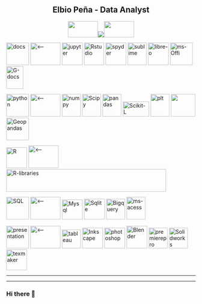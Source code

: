 <H2 align="center"> Elbio Peña - Data Analyst </H3>
<p align="center">
<img src="https://user-images.githubusercontent.com/110791809/201522585-06804049-f418-441a-a73a-847abc462f73.gif" width="80" height="43"><img src="https://user-images.githubusercontent.com/110791809/201525256-ebe32cf1-b1e0-4161-9611-53b853395c38.jpg"><img src="https://user-images.githubusercontent.com/110791809/201522585-06804049-f418-441a-a73a-847abc462f73.gif" width="80" height="43" >
</p>

<p>
  <img alt="docs" src="https://user-images.githubusercontent.com/110791809/201526502-18edea89-bfe7-4843-9089-58c1c268a256.png" width="60" height="60" >
  <img alt="<--" src="https://user-images.githubusercontent.com/110791809/202056244-49761759-68ed-4cb5-a925-21076212d254.jpg" width=80 height=60>
  <img alt="jupyter" src="https://user-images.githubusercontent.com/110791809/201928917-9f346895-3cbf-4c14-bad6-4aaac3ca6122.png" width=55 height=60>
  <img alt="Rstudio" src="https://user-images.githubusercontent.com/110791809/201929062-d01c4c35-24b0-4b64-b869-b586fb10e9f7.png" width=53 height=60>
  <img alt="spyder" src="https://user-images.githubusercontent.com/110791809/201931871-98a1837a-858c-476b-818e-b15812980c44.png" width=55 height=60>
  <img alt="sublime"src="https://user-images.githubusercontent.com/110791809/201934316-6d7fea8b-f92d-4e07-84eb-5f62a44d5061.png" width=50 height=60>
  <img alt="libre-o" src="https://user-images.githubusercontent.com/110791809/202013555-f3e6acce-962e-4e76-bb53-d93ab8b4d4e6.png" width=55 height=60>
  <img alt="ms-Offi" src="https://user-images.githubusercontent.com/110791809/202021108-689bb031-d84b-456f-bafc-4df545598459.png" width=60 height=60>
  <img alt="G-docs" src="https://user-images.githubusercontent.com/110791809/202031081-287dc0ac-3307-4bfe-87e4-e2c8654f75b3.png" width=45 height=60>
</p>
<p>
  <img alt="python" src="https://user-images.githubusercontent.com/110791809/201528672-70a4a688-015a-4591-9615-f1eb864837f9.jpg" width="60" height="60">
  <img alt="<--" src="https://user-images.githubusercontent.com/110791809/202056244-49761759-68ed-4cb5-a925-21076212d254.jpg" width=80 height=60>
  <img alt="numpy" src="https://user-images.githubusercontent.com/110791809/202039116-3f118ad8-332f-4252-940e-aa4e8509412d.png" width=50 height=60>
  <img alt="Scipy" src="https://user-images.githubusercontent.com/110791809/202037964-924fd406-456c-45fa-b191-26c486abdf72.jpg" width=50 height=60>
  <img alt="pandas" src="https://user-images.githubusercontent.com/110791809/202039797-8e4b398e-c508-4631-9f67-70bda7354c19.png" width=50 height=60>
  <img alt="Scikit-L" src="https://user-images.githubusercontent.com/110791809/202054116-2285628c-5001-4f61-99b9-c3ed0c61e749.png" width=70 height=40>
  <img alt="plt" src="https://user-images.githubusercontent.com/110791809/202041058-b746466c-efe7-45b8-8f84-2831d1e66f94.png" width=50 height=60>
  <img al="seaborn" src="https://user-images.githubusercontent.com/110791809/202046527-074d88e8-5745-4e58-9887-ae1ad40c1719.png" width=65 height=60>
  <img alt="Geopandas" src="https://user-images.githubusercontent.com/110791809/202053294-715820fb-1bd2-4268-8146-b04ecdb6cc6a.png" width=60 height=60>
</p>
<p>
  <img alt="R" src="https://user-images.githubusercontent.com/110791809/201529183-9d7b3951-0d92-42f9-9430-f1a9cda00b08.jpg" width="55" height="55">
  <img alt="<--" src="https://user-images.githubusercontent.com/110791809/202056244-49761759-68ed-4cb5-a925-21076212d254.jpg" width=80 height=60>
  <img alt="R-libraries" src="https://user-images.githubusercontent.com/110791809/202172555-9073f91f-ed88-4f99-b04d-3a9a13805e45.png" width=425 height=60>
</p>
<p>
  <img alt="SQL" src="https://user-images.githubusercontent.com/110791809/202178638-fa9d9b94-26ac-4a9a-8ae4-452c9b11fafa.png" width="60" height="60">
  <img alt="<--" src="https://user-images.githubusercontent.com/110791809/202056244-49761759-68ed-4cb5-a925-21076212d254.jpg" width=80 height=60>
  <img alt="Mysql" src="https://user-images.githubusercontent.com/110791809/202176175-5480fe6f-407c-4b5d-86f4-5bd71cec4543.png" width=55 height=53>
  <img alt="Sqlite" src="https://user-images.githubusercontent.com/110791809/202175610-5f5c5765-f0ac-4cbf-a6db-20164b34a7bb.png" width=55 height=55>
  <img alt="Bigquery" src="https://user-images.githubusercontent.com/110791809/202177357-ed78991c-41e4-44f7-969d-b49587860bb8.png" width=50 height=55>
  <img alt="ms-acess" src="" width=50 height=60>
</p>
<p>
  <img alt= "presentation" src="https://user-images.githubusercontent.com/110791809/202204264-68025708-8a2c-4464-84af-5ab6614fd362.png" width=60 height=60>
  <img alt="<--" src="https://user-images.githubusercontent.com/110791809/202056244-49761759-68ed-4cb5-a925-21076212d254.jpg" width=80 height=60>
  <img alt="tableau" src="https://user-images.githubusercontent.com/110791809/202204387-dff64b19-4dc0-48bd-b6ec-624a6d449e2e.png" width=50 height=50>
  <img alt="Inkscape" src="https://user-images.githubusercontent.com/110791809/202286452-cde5249f-398e-4f38-9931-c7467b01cf22.png" width=55 height=55>
  <img alt="photoshop" src="https://user-images.githubusercontent.com/110791809/202286501-638ddd5d-5ccf-43f5-bb3e-a4b681284df4.png" width=55 height=55>
  <img alt="Blender" src="https://user-images.githubusercontent.com/110791809/202286626-385c2f1f-e04b-47d7-8c45-059731050bd6.png" width=55 height=60>
  <img alt="premierepro" src="https://user-images.githubusercontent.com/110791809/202286686-0e41453c-bd5b-4b5c-9aa3-9d35753985f0.png" width=50 height=55>
  <img alt="Solidworks" src="https://user-images.githubusercontent.com/110791809/202288776-f9feb07d-75ac-4db0-865b-d80d1bfcf158.jpg" width=50 height=55>
  <img alt="texmaker" src="https://user-images.githubusercontent.com/110791809/202204076-feba5f4b-9811-45a0-abe5-58812460e190.png" width=55 height=55>
</p>
<hr size="3" nonshade>
<hline>

---

### Hi there 👋

<!--
**elbiop/elbiop** is a ✨ _special_ ✨ repository because its `README.md` (this file) appears on your GitHub profile.

Here are some ideas to get you started:

- 🔭 I’m currently working on ...
- 🌱 I’m currently learning ...
- 👯 I’m looking to collaborate on ...
- 🤔 I’m looking for help with ...
- 💬 Ask me about ...
- 📫 How to reach me: ...
- 😄 Pronouns: ...
- ⚡ Fun fact: ...
-->
